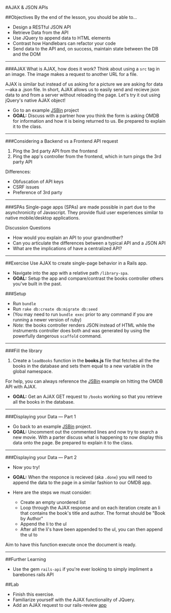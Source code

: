 #AJAX & JSON APIs

##Objectives
By the end of the lesson, you should be able to...

* Design a RESTful JSON API
* Retrieve Data from the API
* Use JQuery to append data to HTML elements
* Contrast how Handlebars can refactor your code
* Send data to the API and, on success, maintain state between the DB and the DOM

---

###AJAX
What is AJAX, how does it work? Think about using a `src` tag in an image. The image makes a request to another URL for a file.

AJAX is similar but instead of us asking for a picture we are asking for data—aka a .json file. In short, AJAX allows us to easily send and recieve json data to and from a server without reloading the page. Let's try it out using jQuery's native AJAX object!
 
* Go to an example [JSBin](http://jsbin.com/qamocegowe/7/edit?html,js,output) project
* **GOAL:** Discuss with a partner how you think the form is asking OMDB for information and how it is being returned to us. Be prepared to explain it to the class.

---

###Considering a Backend vs a Frontend API request
1) Ping the 3rd party API from the frontend
2) Ping the app's controller from the frontend, which in turn pings the 3rd party API

Differences:

* Obfuscation of API keys 
* CSRF issues
* Preference of 3rd party

---

###SPAs
Single-page apps (SPAs) are made possible in part due to the asynchronicity of Javascript. They provide fluid user experiences similar to native mobile/desktop applications.

Discussion Questions

* How would you explain an API to your grandmother? 
* Can you articulate the differences between a typical API and a JSON API
* What are the implications of have a centralized API?

---

##Exercise
Use AJAX to create single-page behavior in a Rails app.

* Navigate into the app with a relative path `/library-spa`.
* **GOAL:** Setup the app and compare/contrast the books controller others you've built in the past.

###Setup

* Run `bundle`
* Run `rake db:create db:migrate db:seed` 
* (You may need to run `bundle exec` prior to any command if you are running a newer version of ruby)
* *Note:* the books controller renders JSON instead of HTML while the instruments controller does both and was generated by using the powerfully dangerous `scaffold` command.


---

###Fill the library

1) Create a `loadBooks` function in the **books.js** file that fetches all the the books in the database and sets them equal to a new variable in the global namespace.

For help, you can always reference the [JSBin](http://jsbin.com/qamocegowe/7/edit?html,js,output) example on hitting the OMDB API with AJAX.

* **GOAL:** Get an AJAX GET request to `/books` working so that you retrieve all the books in the database.

---

###Displaying your Data — Part 1

* Go back to an example [JSBin](http://jsbin.com/qamocegowe/7/edit?html,js,output) project.
* **GOAL:** Uncomment out the commented lines and now try to search a new movie. With a parter discuss what is happening to now display this data onto the page. Be prepared to explain it to the class.

---

###Displaying your Data — Part 2

* Now you try!

* **GOAL:** When the responce is recieved (aka `.done`) you will need to append the data to the page in a similar fashion to our OMDB app.

* Here are the steps we must consider:
	* Create an empty unordered list
	* Loop through the AJAX response and on each iteration create an li that contains the book's title and author. The format should be "Book by Author"
	* Append the li to the ul
	* After all the li's have been appended to the ul, you can then append the ul to 

Aim to have this function execute once the document is ready.

---

##Further Learning

* Use the gem `rails-api` if you're ever looking to simply impliment a barebones rails API

##Lab

* Finish this exercise.
* Familiarize yourself with the AJAX functionality of JQuery.
* Add an AJAX request to our rails-review [app](https://github.com/sf-wdi-14/rails-review)


